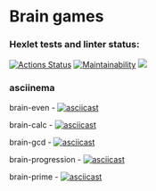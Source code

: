 # Brain games

### Hexlet tests and linter status:
[![Actions Status](https://github.com/David-Roklem/python-project-lvl1/workflows/hexlet-check/badge.svg)](https://github.com/David-Roklem/python-project-lvl1/actions)
[![Maintainability](https://api.codeclimate.com/v1/badges/a90556b94f6af8866ae0/maintainability)](https://codeclimate.com/github/David-Roklem/python-project-lvl1/maintainability)
<a href="https://codeclimate.com/github/David-Roklem/python-project-lvl1/test_coverage"><img src="https://api.codeclimate.com/v1/badges/a90556b94f6af8866ae0/test_coverage" /></a>

### asciinema

brain-even - [![asciicast](https://asciinema.org/a/NvW81fSUwig71ByBRCieWQA7S.svg)](https://asciinema.org/a/NvW81fSUwig71ByBRCieWQA7S)

brain-calc - [![asciicast](https://asciinema.org/a/uCgJ1LhaN7EBZlKf6znvBHUew.svg)](https://asciinema.org/a/uCgJ1LhaN7EBZlKf6znvBHUew)

brain-gcd - [![asciicast](https://asciinema.org/a/OssR7TCLqevnRopJyy3ZZBOeL.svg)](https://asciinema.org/a/OssR7TCLqevnRopJyy3ZZBOeL)

brain-progression - [![asciicast](https://asciinema.org/a/6zDAH3vqzBxuxqIKkoO9v3eJL.svg)](https://asciinema.org/a/6zDAH3vqzBxuxqIKkoO9v3eJL)

brain-prime - [![asciicast](https://asciinema.org/a/hvVg8x4Fhc2aXYBizKqX1cOre.svg)](https://asciinema.org/a/hvVg8x4Fhc2aXYBizKqX1cOre)
